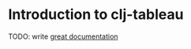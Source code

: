 # Introduction to clj-tableau

TODO: write [great documentation](http://jacobian.org/writing/what-to-write/)
